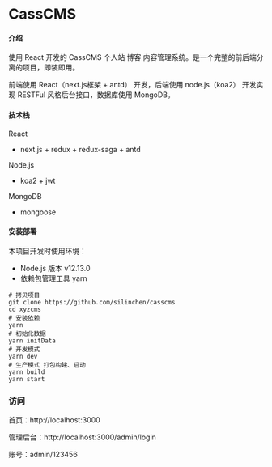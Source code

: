 # CassCMS

#### 介绍

使用 React 开发的 CassCMS 个人站 博客 内容管理系统。是一个完整的前后端分离的项目，即装即用。

前端使用 React（next.js框架 + antd） 开发，后端使用 node.js（koa2） 开发实现 RESTFul 风格后台接口，数据库使用 MongoDB。

#### 技术栈
React
- next.js + redux + redux-saga + antd

Node.js
- koa2 + jwt

MongoDB
- mongoose


#### 安装部署

本项目开发时使用环境：
- Node.js 版本 v12.13.0
- 依赖包管理工具 yarn



```shell
# 拷贝项目
git clone https://github.com/silinchen/casscms
cd xyzcms
# 安装依赖
yarn
# 初始化数据
yarn initData
# 开发模式
yarn dev
# 生产模式 打包构建、启动
yarn build
yarn start
```

### 访问

首页：http://localhost:3000

管理后台：http://localhost:3000/admin/login

账号：admin/123456

